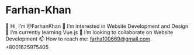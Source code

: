 # Farhan-Khan
:wave: Hi, I’m @FarhanKhan
:eyes: I’m interested in Website Development and Design
:seedling: I’m currently learning Vue.js
:revolving_hearts:️ I’m looking to collaborate on Website Development
:mailbox: How to reach me: farha100669@gmail.com. +8001625975405
